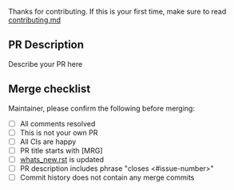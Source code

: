 Thanks for contributing. If this is your first time,
make sure to read [contributing.md](https://github.com/adam2392/eztrack/master/CONTRIBUTING.md)

PR Description
--------------

Describe your PR here

Merge checklist
---------------

Maintainer, please confirm the following before merging:

- [ ] All comments resolved
- [ ] This is not your own PR
- [ ] All CIs are happy
- [ ] PR title starts with [MRG]
- [ ] [whats_new.rst](https://github.com/adam2392/wg_segment/master/doc/whats_new.rst) is updated
- [ ] PR description includes phrase "closes <#issue-number>"
- [ ] Commit history does not contain any merge commits
